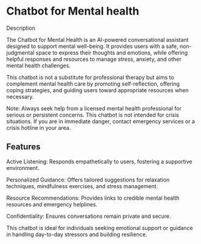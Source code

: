 
# Chatbot for Mental health

Description

The Chatbot for Mental Health is an AI-powered conversational assistant designed to support mental well-being. It provides users with a safe, non-judgmental space to express their thoughts and emotions, while offering helpful responses and resources to manage stress, anxiety, and other mental health challenges.

This chatbot is not a substitute for professional therapy but aims to complement mental health care by promoting self-reflection, offering coping strategies, and guiding users toward appropriate resources when necessary.



Note:
Always seek help from a licensed mental health professional for serious or persistent concerns. This chatbot is not intended for crisis situations. If you are in immediate danger, contact emergency services or a crisis hotline in your area.


## Features

Active Listening: Responds empathetically to users, fostering a supportive environment.

Personalized Guidance: Offers tailored suggestions for relaxation techniques, mindfulness exercises, and stress management.

Resource Recommendations: Provides links to credible mental health resources and emergency helplines.

Confidentiality: Ensures conversations remain private and secure.

This chatbot is ideal for individuals seeking emotional support or guidance in handling day-to-day stressors and building resilience.


